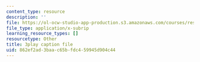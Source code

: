 ```yaml
---
content_type: resource
description: ''
file: https://ol-ocw-studio-app-production.s3.amazonaws.com/courses/res-18-009-learn-differential-equations-up-close-with-gilbert-strang-and-cleve-moler-fall-2015/862ef2ad3baac65bfdc459945d904c44_Jy5XpZqy56U.srt
file_type: application/x-subrip
learning_resource_types: []
resourcetype: Other
title: 3play caption file
uid: 862ef2ad-3baa-c65b-fdc4-59945d904c44
---
```

